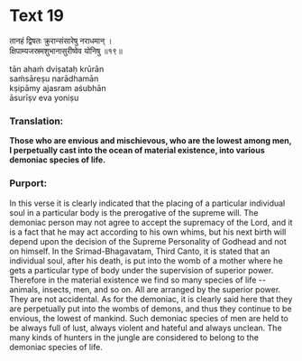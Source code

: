 # Text 19

तानहं द्विषतः क्रुरान्संसारेषु नराधमान् ।  
क्षिपाम्यजस्रमशुभानासुरीष्वेव योनिषु ॥१९॥

tān ahaḿ dviṣataḥ krūrān  
saḿsāreṣu narādhamān  
kṣipāmy ajasram aśubhān  
āsurīṣv eva yoniṣu



### Translation:

**Those who are envious and mischievous, who are the lowest among men, I perpetually cast into the ocean of material existence, into various demoniac species of life.**

### Purport:

In this verse it is clearly indicated that the placing of a particular individual soul in a particular body is the prerogative of the supreme will. The demoniac person may not agree to accept the supremacy of the Lord, and it is a fact that he may act according to his own whims, but his next birth will depend upon the decision of the Supreme Personality of Godhead and not on himself. In the Srimad-Bhagavatam, Third Canto, it is stated that an individual soul, after his death, is put into the womb of a mother where he gets a particular type of body under the supervision of superior power. Therefore in the material existence we find so many species of life -- animals, insects, men, and so on. All are arranged by the superior power. They are not accidental. As for the demoniac, it is clearly said here that they are perpetually put into the wombs of demons, and thus they continue to be envious, the lowest of mankind. Such demoniac species of men are held to be always full of lust, always violent and hateful and always unclean. The many kinds of hunters in the jungle are considered to belong to the demoniac species of life.